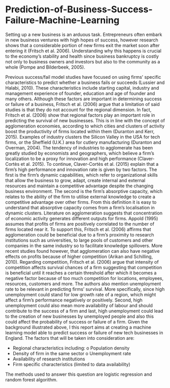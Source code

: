 # Prediction-of-Business-Success-Failure-Machine-Learning

Setting up a new business is an arduous task. Entrepreneurs often embark in new business ventures with high hopes of success, however research shows that a considerable portion of new firms exit the market soon after entering it (Fritsch et al. 2006). Understanding why this happens is crucial to the economy’s stability and health since business bankruptcy is costly not only to business owners and investors but also to the community as a whole (Pompe and Bilderbeek, 2005).


Previous success/fail model studies have focused on using firms’ specific characteristics to predict whether a business fails or succeeds (Lussier and Halabi, 2010). These characteristics include starting capital, industry and management experience of founder, education and age of founder and many others. Although these factors are important in determining success or failure of a business, Fritsch et al. (2006) argue that a limitation of said studies is that they do not account for the regional dimension. In fact, Fritsch et al. (2006) show that regional factors play an important role in predicting the survival of new businesses. This is in line with the concept of agglomeration economies, according to which cities and clusters of activity boost the productivity of firms located within them (Duranton and Kerr, 2015). Examples of industry clusters the Silicon Valley in the USA for tech firms, or the Sheffield (U.K.) area for cutlery manufacturing (Duranton and Overman, 2004).
The tendency of industries to agglomerate has been greatly studied by economists and geographers, which believe a firm’s localization to be a proxy for innovation and high performance (Claver-Cortès et al. 2015). To continue, Claver-Cortès et al. (2015) explain that a firm’s high performance and innovation rate is given by two factors. The first is the firm’s dynamic capabilities, which refer to organizational skills that allow the business to grow, adapt, create internal and external resources and maintain a competitive advantage despite the changing business environment. The second is the firm’s absorptive capacity, which relates to the ability of the firm to utilise external knowledge to create a competitive advantage over other firms. From this definition it is easy to understand that absorptive capacity comes from a firm’s localisation in dynamic clusters.
Literature on agglomeration suggests that concentration of economic activity generates different outputs for firms. Appold (1995) assumes that profits of firms are positively correlated to the number of firms located near it. To support this, Fritsch et al. (2006) affirms that agglomeration could be beneficial due to a firm’s proximity to research institutions such as universities, to large pools of customers and other companies in the same industry so to facilitate knowledge spillovers. More recent studies found however, that agglomeration can also have negative effects on profits because of higher competition (Arikan and Schilling, 2010). Regarding competition, Fritsch et al. (2006) argue that intensity of competition affects survival chances of a firm suggesting that competition is beneficial until it reaches a certain threshold after which it becomes a negative
factor because of too much competition for locations, employees, resources, customers and more. The authors also mention unemployment rate to be relevant in predicting firms’ survival. More specifically, since high unemployment could stand for low growth rate of a region, which might affect a firm’s performance negatively or positively. Second, high unemployment could also mean more availability of labour and should contribute to the success of a firm and last, high unemployment could lead to the creation of new businesses by unemployed people and also this could affect the probability of success or failure of a firm.
Given the background illustrated above, I this report aims at creating a machine learning model able to predict success or failure of new tech businesses in England. The factors that will be taken into consideration are:
* Regional characteristics including: o Population density
* Density of firm in the same sector o Unemployment rate
* Availability of research institutions
* Firm specific characteristics (limited to data availability)

The methods used to answer this question are logistic regression and random forest algorithm.
